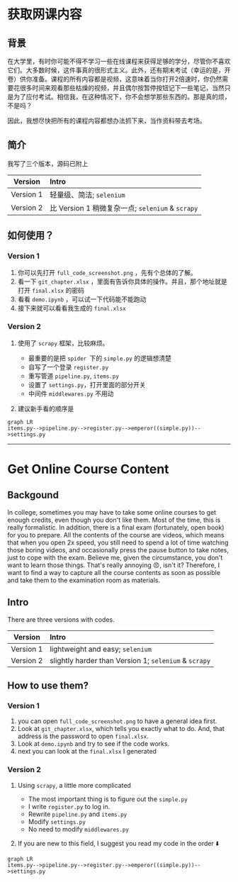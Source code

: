 
# 获取网课内容

## 背景

在大学里，有时你可能不得不学习一些在线课程来获得足够的学分，尽管你不喜欢它们。大多数时候，这件事真的很形式主义。此外，还有期末考试（幸运的是，开卷）供你准备。课程的所有内容都是视频，这意味着当你打开2倍速时，你仍然需要花很多时间来观看那些枯燥的视频，并且偶尔按暂停按钮记下一些笔记，当然只是为了应付考试。相信我，在这种情况下，你不会想学那些东西的。那是真的烦，不是吗？

因此，我想尽快把所有的课程内容都想办法抓下来，当作资料带去考场。

## 简介
我写了三个版本，源码已附上

|  Version  | Intro                                            |
| :-------: | :----------------------------------------------- |
| Version 1 | 轻量级、简洁; `selenium`                         |
| Version 2 | 比 Version 1 稍微复杂一点; `selenium` & `scrapy` |

## 如何使用？

### Version 1

1. 你可以先打开 `full_code_screenshot.png` ，先有个总体的了解。
2. 看一下 `git_chapter.xlsx` ，里面有告诉你具体的操作。并且，那个地址就是打开 `final.xlsx` 的密码
3. 看看 `demo.ipynb` ，可以试一下代码能不能跑动
4. 接下来就可以看看我生成的 `final.xlsx`

### Version 2

1. 使用了 `scrapy` 框架，比较麻烦。

   - 最重要的是把 `spider `下的 `simple.py` 的逻辑想清楚
   - 自写了一个登录 `register.py`
   - 重写管道 `pipeline.py`, `items.py`
   - 设置了 `settings.py`，打开里面的部分开关
   - 中间件 `middlewares.py` 不用动
2. 建议新手看的顺序是

```mermaid
graph LR
items.py-->pipeline.py-->register.py-->emperor((simple.py))-->settings.py
```
<hr>

# Get Online Course Content

## Backgound

In college, sometimes you may have to take some online courses to get enough credits, even though you don't like them. Most of the time, this is really formalistic. In addition, there is a final exam (fortunately, open book) for you to prepare. All the contents of the course are videos, which means that when you open 2x speed, you still need to spend a lot of time watching those boring videos, and occasionally press the pause button to take notes, just to cope with the exam. Believe me, given the circumstance, you don't want to learn those things. That's really annoying :angry:, isn't it?
Therefore, I want to find a way to capture all the course contents as soon as possible and take them to the examination room as materials.

## Intro

There are three versions with codes.

|  Version  | Intro                                                 |
| :-------: | :---------------------------------------------------- |
| Version 1 | lightweight and easy; `selenium`                      |
| Version 2 | slightly harder than Version 1; `selenium` & `scrapy` |

## How to use them? 

### Version 1

1. you can open `full_code_screenshot.png` to have a general idea first.
2. Look at `git_chapter.xlsx`, which tells you exactly what to do. And, that address is the password to open `final.xlsx`.
3. Look at `demo.ipynb` and try to see if the code works.
4. next you can look at the `final.xlsx` I generated

### Version 2

1. Using `scrapy`, a little more complicated

   - The most important thing is to figure out the `simple.py`
   - I write `register.py` to log in.
   - Rewrite `pipeline.py` and `items.py`
   - Modify `settings.py`
   - No need to modify `middlewares.py`
2. If you are new to this field, I suggest you read my code in the order :arrow_down:

```mermaid
graph LR
items.py-->pipeline.py-->register.py-->emperor((simple.py))-->settings.py
```

